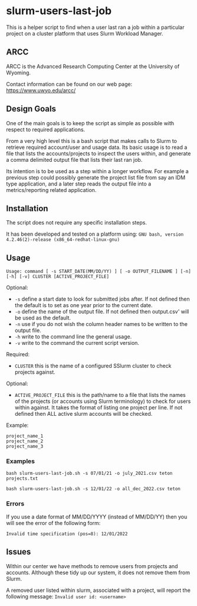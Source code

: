 # slurm-users-last-job
This is a helper script to find when a user last ran a job within a particular project
on a cluster platform that uses Slurm Workload Manager.

## ARCC
ARCC is the Advanced Research Computing Center at the University of Wyoming.

Contact information can be found on our web page: https://www.uwyo.edu/arcc/


## Design Goals
One of the main goals is to keep the script as simple as possible with respect to
required applications.

From a very high level this is a bash script that makes calls to Slurm to retrieve 
required account/user and usage data. Its basic usage is to read a file that lists 
the accounts/projects to inspect the users within, and generate a comma delimited 
output file that lists their last ran job.

Its intention is to be used as a step within a longer workflow. For example a previous
step could possibly generate the project list file from say an IDM type application,
and a later step reads the output file into a metrics/reporting related application.

## Installation
The script does not require any specific installation steps.

It has been developed and tested on a platform using: 
`GNU bash, version 4.2.46(2)-release (x86_64-redhat-linux-gnu)`

## Usage
`Usage: command [ -s START_DATE(MM/DD/YY) ] [ -o OUTPUT_FILENAME ] [-n] [-h] [-v] CLUSTER [ACTIVE_PROJECT_FILE]`

Optional:

* `-s` define a start date to look for submitted jobs after. If not defined then 
  the default is to set as one year prior to the current date.
* `-o` define the name of the output file. If not defined then output.csv' will 
  be used as the default.
* `-n` use if you do not wish the column header names to be written to the output 
  file.  
* `-h` write to the command line the general usage.
* `-v` write to the command the current script version.

Required:
* `CLUSTER` this is the name of a configured SSlurm cluster to check projects against.

Optional:
* `ACTIVE_PROJECT_FILE` this is the path/name to a file that lists the names of the 
  projects (or accounts using Slurm terminology) to check for users within against.
  It takes the format of listing one project per line.
  If not defined then ALL active slurm accounts will be checked.

Example:
```
project_name_1
project_name_2
project_name_3
```

### Examples
```
bash slurm-users-last-job.sh -s 07/01/21 -o july_2021.csv teton projects.txt

bash slurm-users-last-job.sh -s 12/01/22 -o all_dec_2022.csv teton
```

### Errors
If you use a date format of MM/DD/YYYY (instead of MM/DD/YY) then you will see the error of the following form:
```
Invalid time specification (pos=8): 12/01/2022
```

## Issues
Within our center we have methods to remove users from projects and accounts.
Although these tidy up our system, it does not remove them from Slurm.

A removed user listed within slurm, associated with a project, will report the
following message: `Invalid user id: <username>`

